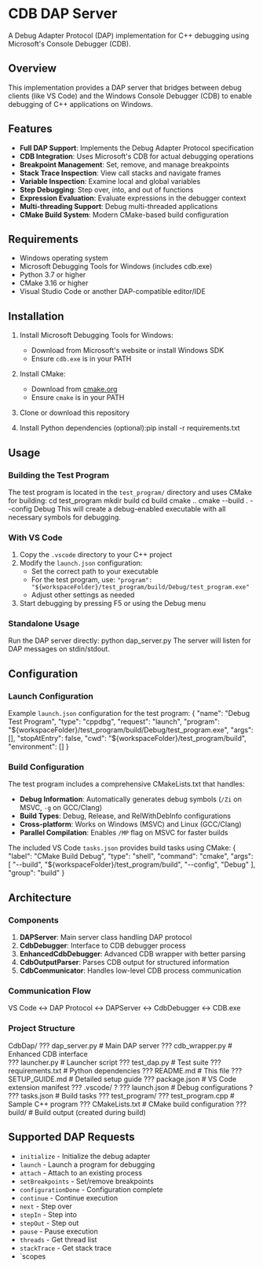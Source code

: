 # CDB DAP Server

A Debug Adapter Protocol (DAP) implementation for C++ debugging using Microsoft's Console Debugger (CDB).

## Overview

This implementation provides a DAP server that bridges between debug clients (like VS Code) and the Windows Console Debugger (CDB) to enable debugging of C++ applications on Windows.

## Features

- **Full DAP Support**: Implements the Debug Adapter Protocol specification
- **CDB Integration**: Uses Microsoft's CDB for actual debugging operations
- **Breakpoint Management**: Set, remove, and manage breakpoints
- **Stack Trace Inspection**: View call stacks and navigate frames
- **Variable Inspection**: Examine local and global variables
- **Step Debugging**: Step over, into, and out of functions
- **Expression Evaluation**: Evaluate expressions in the debugger context
- **Multi-threading Support**: Debug multi-threaded applications
- **CMake Build System**: Modern CMake-based build configuration

## Requirements

- Windows operating system
- Microsoft Debugging Tools for Windows (includes cdb.exe)
- Python 3.7 or higher
- CMake 3.16 or higher
- Visual Studio Code or another DAP-compatible editor/IDE

## Installation

1. Install Microsoft Debugging Tools for Windows:
   - Download from Microsoft's website or install Windows SDK
   - Ensure `cdb.exe` is in your PATH

2. Install CMake:
   - Download from [cmake.org](https://cmake.org/download/)
   - Ensure `cmake` is in your PATH

3. Clone or download this repository

4. Install Python dependencies (optional):pip install -r requirements.txt
## Usage

### Building the Test Program

The test program is located in the `test_program/` directory and uses CMake for building:
cd test_program
mkdir build
cd build
cmake ..
cmake --build . --config Debug
This will create a debug-enabled executable with all necessary symbols for debugging.

### With VS Code

1. Copy the `.vscode` directory to your C++ project
2. Modify the `launch.json` configuration:
   - Set the correct path to your executable
   - For the test program, use: `"program": "${workspaceFolder}/test_program/build/Debug/test_program.exe"`
   - Adjust other settings as needed
3. Start debugging by pressing F5 or using the Debug menu

### Standalone Usage

Run the DAP server directly:
python dap_server.py
The server will listen for DAP messages on stdin/stdout.

## Configuration

### Launch Configuration

Example `launch.json` configuration for the test program:
{
    "name": "Debug Test Program",
    "type": "cppdbg",
    "request": "launch",
    "program": "${workspaceFolder}/test_program/build/Debug/test_program.exe",
    "args": [],
    "stopAtEntry": false,
    "cwd": "${workspaceFolder}/test_program/build",
    "environment": []
}
### Build Configuration

The test program includes a comprehensive CMakeLists.txt that handles:

- **Debug Information**: Automatically generates debug symbols (`/Zi` on MSVC, `-g` on GCC/Clang)
- **Build Types**: Debug, Release, and RelWithDebInfo configurations
- **Cross-platform**: Works on Windows (MSVC) and Linux (GCC/Clang)
- **Parallel Compilation**: Enables `/MP` flag on MSVC for faster builds

The included VS Code `tasks.json` provides build tasks using CMake:
{
    "label": "CMake Build Debug",
    "type": "shell",
    "command": "cmake",
    "args": [
        "--build", 
        "${workspaceFolder}/test_program/build",
        "--config", "Debug"
    ],
    "group": "build"
}
## Architecture

### Components

1. **DAPServer**: Main server class handling DAP protocol
2. **CdbDebugger**: Interface to CDB debugger process
3. **EnhancedCdbDebugger**: Advanced CDB wrapper with better parsing
4. **CdbOutputParser**: Parses CDB output for structured information
5. **CdbCommunicator**: Handles low-level CDB process communication

### Communication Flow
VS Code <-> DAP Protocol <-> DAPServer <-> CdbDebugger <-> CDB.exe
### Project Structure
CdbDap/
??? dap_server.py           # Main DAP server
??? cdb_wrapper.py          # Enhanced CDB interface  
??? launcher.py             # Launcher script
??? test_dap.py            # Test suite
??? requirements.txt       # Python dependencies
??? README.md              # This file
??? SETUP_GUIDE.md         # Detailed setup guide
??? package.json           # VS Code extension manifest
??? .vscode/
?   ??? launch.json        # Debug configurations
?   ??? tasks.json         # Build tasks
??? test_program/
    ??? test_program.cpp   # Sample C++ program
    ??? CMakeLists.txt     # CMake build configuration
    ??? build/             # Build output (created during build)
## Supported DAP Requests

- `initialize` - Initialize the debug adapter
- `launch` - Launch a program for debugging
- `attach` - Attach to an existing process
- `setBreakpoints` - Set/remove breakpoints
- `configurationDone` - Configuration complete
- `continue` - Continue execution
- `next` - Step over
- `stepIn` - Step into
- `stepOut` - Step out
- `pause` - Pause execution
- `threads` - Get thread list
- `stackTrace` - Get stack trace
- `scopes